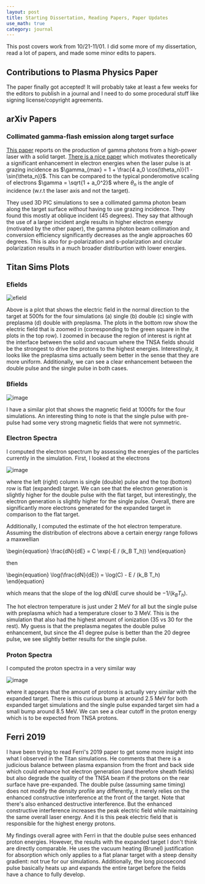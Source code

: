 ```yaml
---
layout: post
title: Starting Dissertation, Reading Papers, Paper Updates
use_math: true
category: journal
---
```


This post covers work from 10/21-11/01. I did some more of my dissertation, read a lot of papers, and made some minor edits to papers.

## Contributions to Plasma Physics Paper

The paper finally got accepted! It will probably take at least a few weeks for the editors to publish in a journal and I need to do some procedural stuff like signing license/copyright agreements. 

## arXiv Papers

### Collimated gamma-flash emission along target surface 

[This paper](https://arxiv.org/html/2410.12780v1#bib.bib70) reports on the production of gamma photons from a high-power laser with a solid target. [There is a nice paper](https://pubs.aip.org/aip/pop/article/24/12/123115/930590/Near-surface-electron-acceleration-during-intense) which motivates theoretically a significant enhancement in electron energies when the laser pulse is at grazing incidence as $\gamma_{max} = 1 + \frac{4 a_0 \cos(\theta_n)}{1 - \sin(\theta_n)}$. This can be compared to the typical ponderomotive scaling of electrons $\gamma = \sqrt{1 + a_0^2}$ where $\theta_n$ is the angle of incidence (w.r.t the laser axis and not the target). 

They used 3D PIC simulations to see a collimated gamma photon beam along the target surface *without* having to use grazing incidence. They found this mostly at oblique incident (45 degrees). They say that although the use of a larger incident angle results in higher electron energy (motivated by the other paper), the gamma photon beam collimation and conversion efficiency significantly decreases as the angle approaches 60 degrees. This is also for p-polarization and s-polarization and circular polarization results in a much broader distriburtion with lower energies. 

## Titan Sims Plots

### Efields

![efield](https://github.com/user-attachments/assets/16629ec5-1562-4ce6-91e0-4ddeb94de1fa)

Above is a plot that shows the electric field in the normal direction to the target at 500fs for the four simulations (a) single (b) double (c) single with preplasma (d) double with preplasma. The plots in the bottom row show the electric field that is zoomed in (corresponding to the green square in the plots in the top row). I zoomed in because the region of interest is right at the interface between the solid and vacuum where the TNSA fields should be the strongest to drive the protons to the highest energies. Interestingly, it looks like the preplasma sims actually seem better in the sense that they are more uniform. Additionally, we can see a clear enhancement between the double pulse and the single pulse in both cases.

### Bfields 

![image](https://github.com/user-attachments/assets/5aba3e3c-2e8e-4617-a209-a3bc6fa8662a)

I have a similar plot that shows the magnetic field at 1000fs for the four simulations. An interesting thing to note is that the single pulse with pre-pulse had some very strong magnetic fields that were not symmetric. 

### Electron Spectra

I computed the electron spectrum by assessing the energies of the particles currently in the simulation. First, I looked at the electrons 

![image](https://github.com/user-attachments/assets/700c8676-a59b-41be-a654-f1c35e8066b2)

where the left (right) column is single (double) pulse and the top (bottom) row is flat (expanded) target. We can see that the electron generation is slightly higher for the double pulse with the flat target, but interestingly, the electron generation is slightly higher for the single pulse. Overall, there are significantly more electrons generated for the expanded target in comparison to the flat target. 

Additionally, I computed the estimate of the hot electron temperature. Assuming the distribution of electrons above a certain energy range follows a maxwellian

\begin{equation}
\frac{dN}{dE} = C \exp(-E / (k_B T_h))
\end{equation}

then 

\begin{equation}
\log(\frac{dN}{dE}) = \log(C) - E / (k_B T_h)
\end{equation}

which means that the slope of the log dN/dE curve should be $-1/(k_B T_h)$. 

The hot electron temperature is just under 2 MeV for all but the single pulse with preplasma which had a temperature closer to 3 MeV. This is the simulation that also had the highest amount of ionization (35 vs 30 for the rest). My guess is that the preplasma negates the double pulse enhancement, but since the 41 degree pulse is better than the 20 degree pulse, we see slightly better results for the single pulse. 

### Proton Spectra 

I computed the proton spectra in a very similar way

![image](https://github.com/user-attachments/assets/eca5c889-502f-4445-a382-2962bb43b598)

where it appears that the amount of protons is actually very similar with the expanded target. There is this curious bump at around 2.5 MeV for both expanded target simulations and the single pulse expanded target sim had a small bump around 8.5 MeV. We can see a clear cutoff in the proton energy which is to be expected from TNSA protons. 

## Ferri 2019

I have been trying to read Ferri's 2019 paper to get some more insight into what I observed in the Titan simulations. He comments that there is a judicious balance between plasma expansion from the front and back side which could enhance hot electron generation (and therefore sheath fields) but also degrade the quality of the TNSA beam if the protons on the rear surface have pre-expanded. The double pulse (assuming same timing) does not modify the density profile any differently, it merely relies on the enhanced constructive interference at the front of the target. Note that there's also enhanced destructive interference. But the enhanced constructive interference increases the peak electric field while maintaining the same overall laser energy. And it is this peak electric field that is responsible for the highest energy protons. 

My findings overall agree with Ferri in that the double pulse sees enhanced proton energies. However, the results with the expanded target I don't think are directly comparable. He uses the vacuum heating (Brunel) justification for absorption which only applies to a flat planar target with a steep density gradient: not true for our simulations. Additionally, the long picosecond pulse basically heats up and expands the entire target before the fields have a chance to fully develop. 


